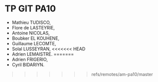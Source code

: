 # TP GIT PA10

- Mathieu TUDISCO,
- Flore de LASTEYRIE,
- Antoine NICOLAS,
- Boubker EL KOUHENE,
- Guillaume LECOMTE,
- Solal LUSSEYRAN,
<<<<<<< HEAD
- Adrien LEMAISTRE.
=======
- Adrien FRIGERIO,
- Cyril BIDARIYN.
>>>>>>> refs/remotes/am-pa10/master
